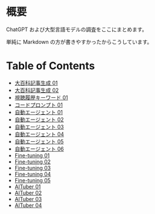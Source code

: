 # 概要

ChatGPT および大型言語モデルの調査をここにまとめます。

単純に Markdown の方が書きやすかったからこうしています。

# Table of Contents

- [大百科記事生成 01](nicodic/01_article_stubs.md)
- [大百科記事生成 02](nicodic/02_article_stubs_en.md)
- [視聴履歴キーワード 01](recommend/01_history_keywords.md)
- [コードプロンプト 01](code_prompts/01_functional_prompts.md)
- [自動エージェント 01](agents/01_test_cooking_agent.md)
- [自動エージェント 02](agents/02_langchain.md)
- [自動エージェント 03](agents/03_langchain2.md)
- [自動エージェント 04](agents/04_controlled_agent.md)
- [自動エージェント 05](agents/05_controlled_agent2.md)
- [自動エージェント 06](agents/06_snowflake_agent.md)
- [Fine-tuning 01](fine_tuning/01_sat_questions.md)
- [Fine-tuning 02](fine_tuning/02_auto_snowflake.md)
- [Fine-tuning 03](fine_tuning/03_auto_snowflake2.md)
- [Fine-tuning 04](fine_tuning/04_auto_snowflake3.md)
- [Fine-tuning 05](fine_tuning/05_auto_snowflake4.md)
- [AITuber 01](aituber/01_wikipedia_daily_events.md)
- [AITuber 02](aituber/02_fictional_debate.md)
- [AITuber 03](aituber/03_random_skit.md)
- [AITuber 04](aituber/04_wikipedia_race.md)
